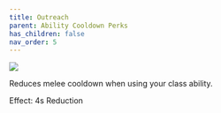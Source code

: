 ```yaml
---
title: Outreach
parent: Ability Cooldown Perks
has_children: false
nav_order: 5
---
```


![](https://bungie.net/common/destiny2_content/icons/70790d7df89c57173a0736de18166638.png)

Reduces melee cooldown when using your class ability.

Effect: 4s Reduction
